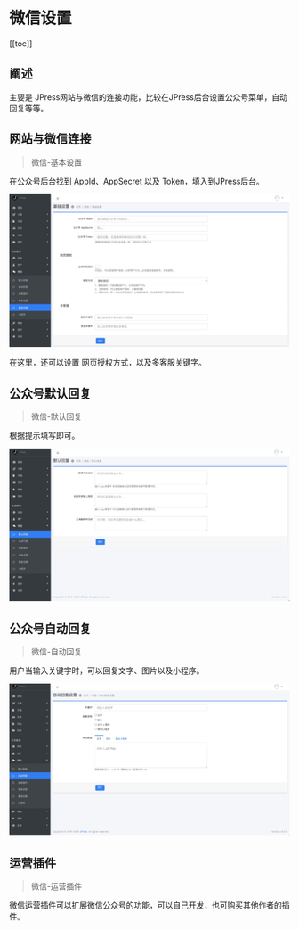 # 微信设置

[[toc]]

## 阐述

主要是 JPress网站与微信的连接功能，比较在JPress后台设置公众号菜单，自动回复等等。
                         

## 网站与微信连接

> 微信-基本设置

在公众号后台找到 AppId、AppSecret 以及 Token，填入到JPress后台。

![](admin-doc/wechat1.jpg)

在这里，还可以设置 网页授权方式，以及多客服关键字。

## 公众号默认回复

> 微信-默认回复

根据提示填写即可。

![](admin-doc/wechat2.jpg)


## 公众号自动回复

> 微信-自动回复

用户当输入关键字时，可以回复文字、图片以及小程序。

![](admin-doc/wechat3.jpg)

## 运营插件

> 微信-运营插件

微信运营插件可以扩展微信公众号的功能，可以自己开发，也可购买其他作者的插件。

